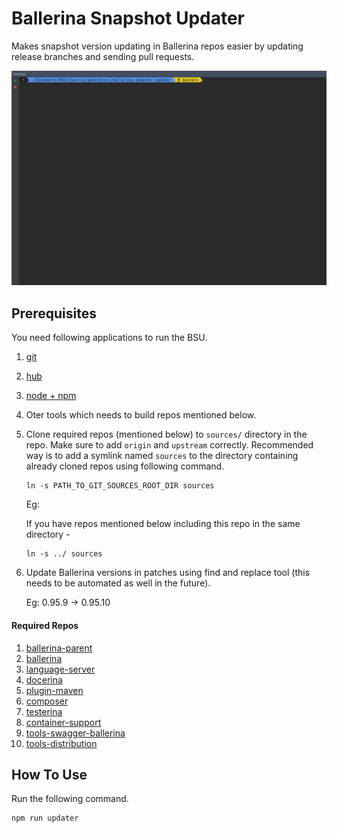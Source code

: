 # Ballerina Snapshot Updater

Makes snapshot version updating in Ballerina repos easier by updating release branches and sending pull requests.

![alt text](images/ballerina-repo-updater.gif)

## Prerequisites

You need following applications to run the BSU.

1. [git](https://git-scm.com/downloads)
2. [hub](https://hub.github.com)
3. [node + npm](https://nodejs.org/en/download/)
4. Oter tools which needs to build repos mentioned below.
5. Clone required repos (mentioned below) to `sources/` directory in the repo. Make sure to add `origin` and `upstream` correctly. Recommended way is to add a symlink named `sources` to the directory containing already cloned repos using following command.

       ln -s PATH_TO_GIT_SOURCES_ROOT_DIR sources
       
   Eg: 
       
   If you have repos mentioned below including this repo in the same directory -
       
       ln -s ../ sources
        
6. Update Ballerina versions in patches using find and replace tool (this needs to be automated as well in the future).

   Eg: 0.95.9 -> 0.95.10

#### Required Repos
1. [ballerina-parent](https://github.com/ballerinalang/ballerina-parent)
2. [ballerina](https://github.com/ballerinalang/ballerina)
3. [language-server](https://github.com/ballerinalang/language-server)
4. [docerina](https://github.com/ballerinalang/docerina)
5. [plugin-maven](https://github.com/ballerinalang/plugin-maven)
6. [composer](https://github.com/ballerinalang/composer)
7. [testerina](https://github.com/ballerinalang/testerina)
8. [container-support](https://github.com/ballerinalang/container-support)
9. [tools-swagger-ballerina](https://github.com/ballerinalang/tool-swagger-ballerina)
10. [tools-distribution](https://github.com/ballerinalang/tools-distribution)

## How To Use

Run the following command. 

```bash
npm run updater
```
